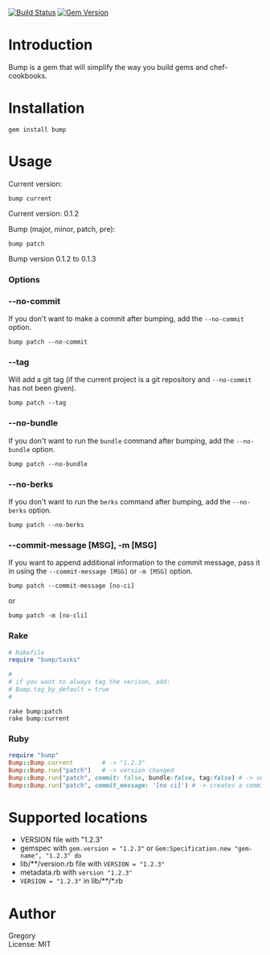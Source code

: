 [![Build Status](https://travis-ci.org/gregorym/bump.png)](https://travis-ci.org/gregorym/bump)
[![Gem Version](https://badge.fury.io/rb/bump.png)](http://badge.fury.io/rb/bump)

# Introduction
Bump is a gem that will simplify the way you build gems and chef-cookbooks.


# Installation

    gem install bump

# Usage

Current version:

    bump current

Current version: 0.1.2

Bump (major, minor, patch, pre):

    bump patch

Bump version 0.1.2 to 0.1.3

### Options

### --no-commit
If you don't want to make a commit after bumping, add the `--no-commit` option.
    
    bump patch --no-commit

### --tag
Will add a git tag (if the current project is a git repository and `--no-commit` has not been given).

    bump patch --tag

### --no-bundle
If you don't want to run the `bundle` command after bumping, add the `--no-bundle` option.
    
    bump patch --no-bundle
    
### --no-berks
If you don't want to run the `berks` command after bumping, add the `--no-berks` option.
    
    bump patch --no-berks

### --commit-message [MSG], -m [MSG]
If you want to append additional information to the commit message, pass it in using the `--commit-message [MSG]` or `-m [MSG]` option.

    bump patch --commit-message [no-ci]

or

    bump patch -m [no-cli]

### Rake

```Ruby
# Rakefile
require "bump/tasks"

#
# if you want to always tag the verison, add:
# Bump.tag_by_default = true
#

```

    rake bump:patch
    rake bump:current

### Ruby
```Ruby
require "bump"
Bump::Bump.current        # -> "1.2.3"
Bump::Bump.run("patch")   # -> version changed
Bump::Bump.run("patch", commit: false, bundle:false, tag:false) # -> version changed with options
Bump::Bump.run("patch", commit_message: '[no ci]') # -> creates a commit message with 'v1.2.3 [no ci]' instead of default: 'v1.2.3'
```

# Supported locations
 - VERSION file with "1.2.3"
 - gemspec with `gem.version = "1.2.3"` or `Gem:Specification.new "gem-name", "1.2.3" do`
 - lib/**/version.rb file with `VERSION = "1.2.3"`
 - metadata.rb with `version "1.2.3"`
 - `VERSION = "1.2.3"` in lib/**/*.rb

# Author
Gregory<br/>
License: MIT<br/>
